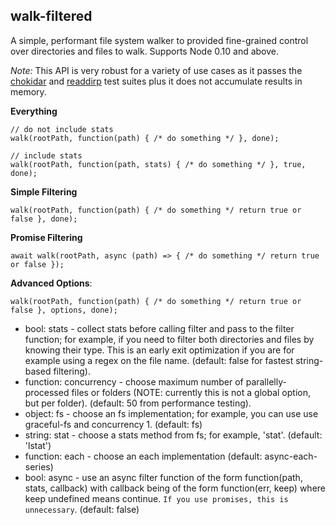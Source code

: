 walk-filtered
------------

A simple, performant file system walker to provided fine-grained control over directories and files to walk. Supports Node 0.10 and above.

*Note:* This API is very robust for a variety of use cases as it passes the [chokidar](https://github.com/paulmillr/chokidar) and [readdirp](https://github.com/thlorenz/readdirp) test suites plus it does not accumulate results in memory.


**Everything**

```
// do not include stats
walk(rootPath, function(path) { /* do something */ }, done);

// include stats
walk(rootPath, function(path, stats) { /* do something */ }, true, done);
```

**Simple Filtering**

```
walk(rootPath, function(path) { /* do something */ return true or false }, done);
```

**Promise Filtering**

```
await walk(rootPath, async (path) => { /* do something */ return true or false });
```

**Advanced Options**:

```
walk(rootPath, function(path) { /* do something */ return true or false }, options, done);
```

- bool: stats - collect stats before calling filter and pass to the filter function; for example, if you need to filter both directories and files by knowing their type. This is an early exit optimization if you are for example using a regex on the file name. (default: false for fastest string-based filtering).
- function: concurrency - choose maximum number of parallelly-processed files or folders (NOTE: currently this is not a global option, but per folder). (default: 50 from performance testing).
- object: fs - choose an fs implementation; for example, you can use use graceful-fs and concurrency 1. (default: fs)
- string: stat - choose a stats method from fs; for example, 'stat'. (default: 'lstat')
- function: each - choose an each implementation (default: async-each-series)
- bool: async - use an async filter function of the form function(path, stats, callback) with callback being of the form function(err, keep) where keep undefined means continue. `If you use promises, this is unnecessary`. (default: false)
